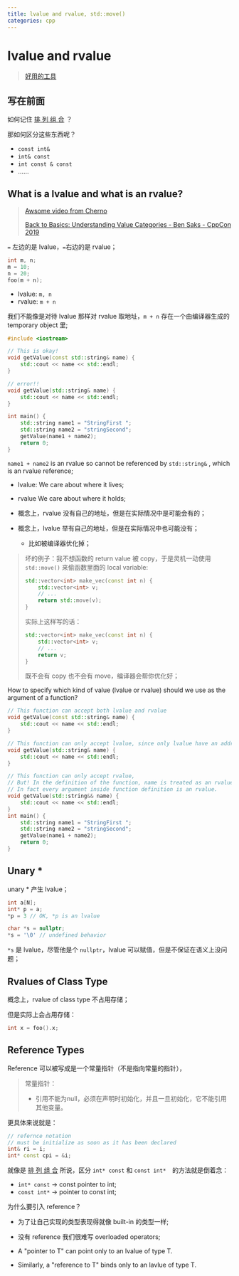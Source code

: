```yaml
---
title: lvalue and rvalue, std::move()
categories: cpp
---
```




# lvalue and rvalue



>   [好用的工具](https://godbolt.org/)

## 写在前面

如何记住 [排 列 组 合](https://stackoverflow.com/questions/1143262/what-is-the-difference-between-const-int-const-int-const-and-int-const) ？

那如何区分这些东西呢？

-   `const int&`
-   `int& const`
-   `int const & const`
-   ……

## What is a lvalue and what is an rvalue?

>   [Awsome video from Cherno](https://www.youtube.com/watch?v=fbYknr-HPYE)
>
>   [Back to Basics: Understanding Value Categories - Ben Saks - CppCon 2019](https://www.youtube.com/watch?v=XS2JddPq7GQ&t=568s)

`=` 左边的是 lvalue，`=`右边的是 rvalue；

```cpp
int m, n;
m = 10;
n = 20;
foo(m + n);
```

-   lvalue: `m, n`
-   rvalue: `m + n`

我们不能像是对待 lvalue 那样对 rvalue 取地址，`m + n` 存在一个由编译器生成的 temporary object 里;

```cpp
#include <iostream>

// This is okay!
void getValue(const std::string& name) {
	std::cout << name << std::endl;
}

// error!!
void getValue(std::string& name) {
	std::cout << name << std::endl;
}

int main() {
	std::string name1 = "StringFirst ";
	std::string name2 = "stringSecond";
	getValue(name1 + name2);
	return 0;
}

```

`name1 + name2` is an rvalue so cannot be referenced by `std::string&` , which is an rvalue reference;

-   lvalue: We care about where it lives;
-   rvalue We care about where it holds;

-   概念上，rvalue 没有自己的地址，但是在实际情况中是可能会有的；
-   概念上，lvalue 举有自己的地址，但是在实际情况中也可能没有；
    -   比如被编译器优化掉；

>   坏的例子：我不想函数的 return value 被 copy，于是灵机一动使用 `std::move()` 来偷函数里面的 local variable:
>
>   ```cpp
>   std::vector<int> make_vec(const int n) {
>       std::vector<int> v;
>      	// ...
>       return std::move(v);
>   }
>   ```
>
>   实际上这样写的话：
>
>   ```cpp
>   std::vector<int> make_vec(const int n) {
>       std::vector<int> v;
>      	// ...
>       return v;
>   }
>   ```
>
>   既不会有 copy 也不会有 move，编译器会帮你优化好； 

How to specify which kind of value (lvalue or rvalue) should we use as the argument of a function?

```cpp
// This function can accept both lvalue and rvalue
void getValue(const std::string& name) {
	std::cout << name << std::endl;
}

// This function can only accept lvalue, since only lvalue have an address and thus can be referenced
void getValue(std::string& name) {
	std::cout << name << std::endl;
}

// This function can only accept rvalue,
// But! In the definition of the function, name is treated as an rvalue,
// In fact every argument inside function definition is an rvalue.
void getValue(std::string&& name) {
    std::cout << name << std::endl;
}
int main() {
	std::string name1 = "StringFirst ";
	std::string name2 = "stringSecond";
	getValue(name1 + name2);
	return 0;
}

```



## Unary *

unary * 产生 lvalue；

```cpp
int a[N];
int* p = a;
*p = 3 // OK, *p is an lvalue 
```



```cpp
char *s = nullptr;
*s = '\0' // undefined behavior
```

`*s` 是 lvalue，尽管他是个 `nullptr`，lvalue 可以赋值，但是不保证在语义上没问题；



## Rvalues of Class Type

概念上，rvalue of class type 不占用存储；

但是实际上会占用存储：

```cpp
int x = foo().x;
```

## Reference Types

Reference 可以被写成是一个常量指针（不是指向常量的指针），

>   常量指针：
>
>   -   引用不能为null，必须在声明时初始化，并且一旦初始化，它不能引用其他变量。

更具体来说就是：

```cpp
// refernce notation
// must be initialize as soon as it has been declared
int& ri = i; 
int* const cpi = &i;

```

就像是 [排 列 组 合](https://stackoverflow.com/questions/1143262/what-is-the-difference-between-const-int-const-int-const-and-int-const) 所说，区分 `int* const` 和 	`const int*`　的方法就是倒着念：

-  `int* const` -> const pointer to int;
- `const int*` -> pointer to const int;

为什么要引入 reference？

- 为了让自己实现的类型表现得就像 built-in 的类型一样;
- 没有 reference 我们很难写 overloaded operators;



-   A "pointer to T" can point only to an lvalue of type T.
-   Similarly,  a "reference to T" binds only to an lavlue of type T.

